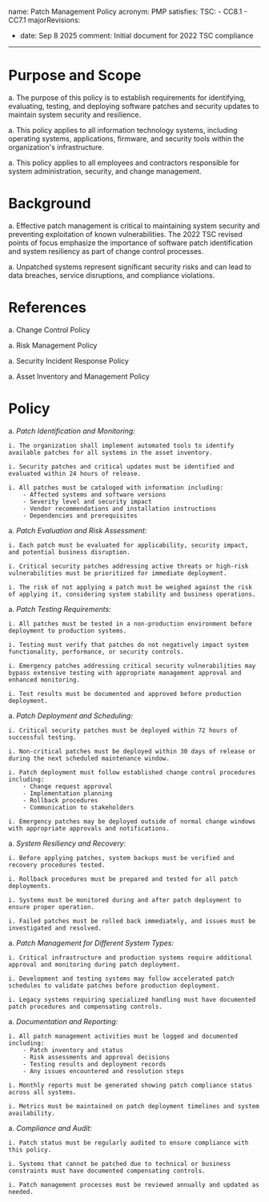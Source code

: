 name: Patch Management Policy
acronym: PMP
satisfies:
  TSC:
    - CC8.1
    - CC7.1
majorRevisions:
  - date: Sep 8 2025
    comment: Initial document for 2022 TSC compliance
---

# Purpose and Scope

a. The purpose of this policy is to establish requirements for identifying, evaluating, testing, and deploying software patches and security updates to maintain system security and resilience.

a. This policy applies to all information technology systems, including operating systems, applications, firmware, and security tools within the organization's infrastructure.

a. This policy applies to all employees and contractors responsible for system administration, security, and change management.

# Background

a. Effective patch management is critical to maintaining system security and preventing exploitation of known vulnerabilities. The 2022 TSC revised points of focus emphasize the importance of software patch identification and system resiliency as part of change control processes.

a. Unpatched systems represent significant security risks and can lead to data breaches, service disruptions, and compliance violations.

# References

a. Change Control Policy

a. Risk Management Policy

a. Security Incident Response Policy

a. Asset Inventory and Management Policy

# Policy

a. *Patch Identification and Monitoring:*

    i. The organization shall implement automated tools to identify available patches for all systems in the asset inventory.

    i. Security patches and critical updates must be identified and evaluated within 24 hours of release.

    i. All patches must be cataloged with information including:
        - Affected systems and software versions
        - Severity level and security impact
        - Vendor recommendations and installation instructions
        - Dependencies and prerequisites

a. *Patch Evaluation and Risk Assessment:*

    i. Each patch must be evaluated for applicability, security impact, and potential business disruption.

    i. Critical security patches addressing active threats or high-risk vulnerabilities must be prioritized for immediate deployment.

    i. The risk of not applying a patch must be weighed against the risk of applying it, considering system stability and business operations.

a. *Patch Testing Requirements:*

    i. All patches must be tested in a non-production environment before deployment to production systems.

    i. Testing must verify that patches do not negatively impact system functionality, performance, or security controls.

    i. Emergency patches addressing critical security vulnerabilities may bypass extensive testing with appropriate management approval and enhanced monitoring.

    i. Test results must be documented and approved before production deployment.

a. *Patch Deployment and Scheduling:*

    i. Critical security patches must be deployed within 72 hours of successful testing.

    i. Non-critical patches must be deployed within 30 days of release or during the next scheduled maintenance window.

    i. Patch deployment must follow established change control procedures including:
        - Change request approval
        - Implementation planning
        - Rollback procedures
        - Communication to stakeholders

    i. Emergency patches may be deployed outside of normal change windows with appropriate approvals and notifications.

a. *System Resiliency and Recovery:*

    i. Before applying patches, system backups must be verified and recovery procedures tested.

    i. Rollback procedures must be prepared and tested for all patch deployments.

    i. Systems must be monitored during and after patch deployment to ensure proper operation.

    i. Failed patches must be rolled back immediately, and issues must be investigated and resolved.

a. *Patch Management for Different System Types:*

    i. Critical infrastructure and production systems require additional approval and monitoring during patch deployment.

    i. Development and testing systems may follow accelerated patch schedules to validate patches before production deployment.

    i. Legacy systems requiring specialized handling must have documented patch procedures and compensating controls.

a. *Documentation and Reporting:*

    i. All patch management activities must be logged and documented including:
        - Patch inventory and status
        - Risk assessments and approval decisions  
        - Testing results and deployment records
        - Any issues encountered and resolution steps

    i. Monthly reports must be generated showing patch compliance status across all systems.

    i. Metrics must be maintained on patch deployment timelines and system availability.

a. *Compliance and Audit:*

    i. Patch status must be regularly audited to ensure compliance with this policy.

    i. Systems that cannot be patched due to technical or business constraints must have documented compensating controls.

    i. Patch management processes must be reviewed annually and updated as needed.